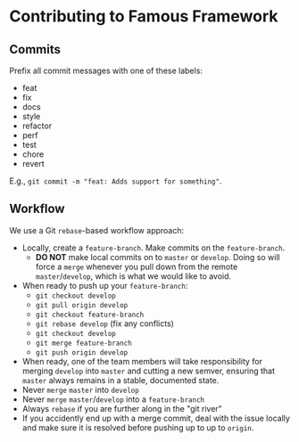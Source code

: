 # Contributing to Famous Framework

## Commits

Prefix all commit messages with one of these labels:

* feat
* fix
* docs
* style
* refactor
* perf
* test
* chore
* revert

E.g., `git commit -m "feat: Adds support for something"`.

## Workflow

We use a Git `rebase`-based workflow approach:

- Locally, create a `feature-branch`. Make commits on the `feature-branch`.
    - **DO NOT** make local commits on to `master` or `develop`. Doing so will force a `merge` whenever you pull down from the remote `master`/`develop`, which is what we would like to avoid.
- When ready to push up your `feature-branch`:
    - `git checkout develop`
    - `git pull origin develop`
    - `git checkout feature-branch`
    - `git rebase develop` (fix any conflicts)
    - `git checkout develop`
    - `git merge feature-branch`
    - `git push origin develop`
- When ready, one of the team members will take responsibility for merging `develop` into `master` and cutting a new semver, ensuring that `master` always remains in a stable, documented state.
- Never `merge` `master` into `develop`
- Never `merge` `master`/`develop` into a `feature-branch`
- Always `rebase` if you are further along in the "git river"
- If you accidently end up with a merge commit, deal with the issue locally and make sure it is resolved before pushing up to up to `origin`.
